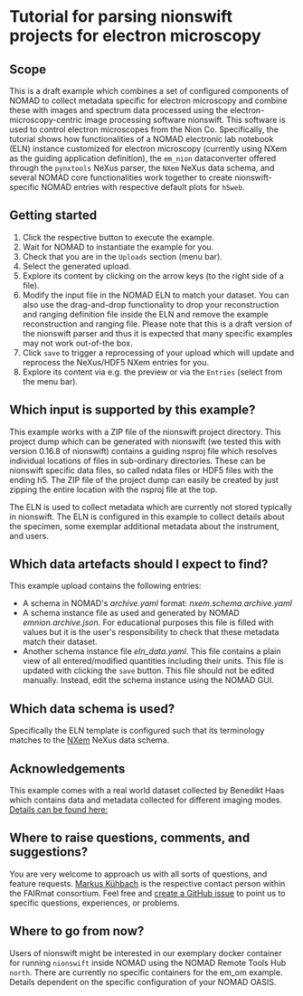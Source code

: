 # Tutorial for parsing nionswift projects for electron microscopy

## Scope
This is a draft example which combines a set of configured components of 
NOMAD to collect metadata specific for electron microscopy and combine these with
images and spectrum data processed using the electron-microscopy-centric image
processing software nionswift. This software is used to control electron
microscopes from the Nion Co. Specifically, the tutorial shows how
functionalities of a NOMAD electronic lab notebook (ELN) instance
customized for electron microscopy (currently using NXem as the guiding application
definition), the `em_nion` dataconverter offered through the `pynxtools` NeXus
parser, the `NXem` NeXus data schema, and several NOMAD core functionalities
work together to create nionswift-specific NOMAD entries with respective default
plots for `h5web`.

## Getting started
1. Click the respective button to execute the example.
2. Wait for NOMAD to instantiate the example for you.
3. Check that you are in the `Uploads` section (menu bar).
4. Select the generated upload.
5. Explore its content by clicking on the arrow keys (to the right side of a file).
6. Modify the input file in the NOMAD ELN to match your dataset.
   You can also use the drag-and-drop functionality to drop your
   reconstruction and ranging definition file inside the ELN and remove
   the example reconstruction and ranging file.
   Please note that this is a draft version of the nionswift parser
   and thus it is expected that many specific examples may not work out-of-the
   box.
7. Click `save` to trigger a reprocessing of your upload which will
   update and reprocess the NeXus/HDF5 NXem entries for you.
8. Explore its content via e.g. the preview or via the `Entries`
   (select from the menu bar).

## Which input is supported by this example?
This example works with a ZIP file of the nionswift project directory.
This project dump which can be generated with nionswift (we tested this with
version 0.16.8 of nionswift) contains a guiding nsproj file which resolves
individual locations of files in sub-ordinary directories. These can be nionswift
specific data files, so called ndata files or HDF5 files with the ending h5.
The ZIP file of the project dump can easily be created by just zipping the
entire location with the nsproj file at the top.

The ELN is used to collect metadata which are currently not stored typically in
nionswift. The ELN is configured in this example to collect details about the
specimen, some exemplar additional metadata about the instrument, and users.

## Which data artefacts should I expect to find?
This example upload contains the following entries:
- A schema in NOMAD's *archive.yaml* format: *nxem.schema.archive.yaml*
- A schema instance file as used and generated by NOMAD *emnion.archive.json*.
  For educational purposes this file is filled with values but it is the
  user's responsibility to check that these metadata match their dataset.
- Another schema instance file *eln_data.yaml*. This file contains a plain
  view of all entered/modified quantities including their units. This file is
  updated with clicking the `save` button. This file should not be edited
  manually. Instead, edit the schema instance using the NOMAD GUI.

## Which data schema is used?
Specifically the ELN template is configured such that its terminology matches to
the [NXem](https://fairmat-nfdi.github.io/nexus-fairmat-proposal) NeXus data schema.

## Acknowledgements
This example comes with a real world dataset collected by Benedikt Haas which
contains data and metadata collected for different imaging modes.
[Details can be found here:](https://www.zenodo.org/record/7986279#.ZHh5HKVBxro)

## Where to raise questions, comments, and suggestions?
You are very welcome to approach us with all sorts of questions, and
feature requests. [Markus Kühbach](https://www.fairmat-nfdi.eu/fairmat/about-fairmat/team-fairmat)
is the respective contact person within the FAIRmat consortium.
Feel free and [create a GitHub issue](https://github.com/FAIRmat-NFDI/pynxtools) to point us to
specific questions, experiences, or problems.

## Where to go from now?
Users of nionswift might be interested in our exemplary docker container for
running `nionswift` inside NOMAD using the NOMAD Remote Tools Hub `north`.
There are currently no specific containers for the em_om example.
Details dependent on the specific configuration of your NOMAD OASIS.
